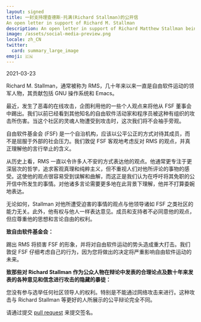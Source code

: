 ```yaml
---
layout: signed
title: 一封支持理查德斯·托满(Richard Stallman)的公开信
An open letter in support of Richard M. Stallman
description: An open letter in support of Richard Matthew Stallman being reinstated by the Free Software Foundation
image: /assets/social-media-preview.png
locale: zh_CN
twitter:
  card: summary_large_image
emoji: 🇨🇳
---
```


2021-03-23

Richard M. Stallman，通常被称为 RMS，几十年来以来一直是自由软件运动的领军人物，其贡献包括 GNU 操作系统和 Emacs。

最近，发生了恶毒的在线攻击，企图利用他的一些个人观点来将他从 FSF 董事会中踢出。我们以前已经看到其他知名的自由软件活动家和程序员被这种有组织的攻击所伤害。当这个社区的灵魂人物遭受到攻击时，这次我们将不会袖手旁观。

自由软件基金会 (FSF) 是一个自治机构，应该以公平公正的方式对待其成员，而不是屈服于外部的社会压力。我们敦促 FSF 客观地考虑反对 RMS 的观点，并真正理解他的言行举止的含义。

从历史上看，RMS 一直以令许多人不安的方式表达他的观点。他通常更专注于更深层次的哲学，追求客观真理和纯粹主义，但不重视人们对他所评论的事物的感受。这使他的观点很容易受到误解和曲解，而这正是我们认为在呼吁将其免职的公开信中所发生的事情。对他诸多言论需要更多地在此背景下理解，他并不打算委婉地表达。

无论如何，Stallman 对他所遭受迫害的事情的观点与他领导诸如 FSF 之类社区的能力无关。此外，他有权与他人一样表达意见。成员和支持者不必同意他的观点，但应尊重他的思想和言论自由的权利。

**致自由软件基金会：**

踢出 RMS 将损害 FSF 的形象，并将对自由软件运动的势头造成重大打击。我们敦促 FSF 仔细考虑自己的行为，因为您将做出的决定将严重影响自由软件运动的未来。

**致那些对 Richard Stallman 作为公众人物在辩论中发表的合理论点及数十年来发表的各种意见和信念进行攻击的隐藏的暴徒：**

您没有参与选举任何社区领导人的权利。特别是不能通过网络攻击来进行。这种攻击与 Richard Stallman 等更好的人所展示的公平辩论完全不同。

请通过提交 [pull request](https://github.com/rms-support-letter/rms-support-letter.github.io/pulls) 来提交签名。 
